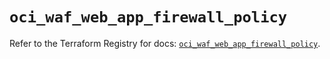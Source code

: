 # `oci_waf_web_app_firewall_policy`

Refer to the Terraform Registry for docs: [`oci_waf_web_app_firewall_policy`](https://registry.terraform.io/providers/oracle/oci/6.18.0/docs/resources/waf_web_app_firewall_policy).
